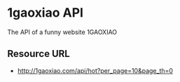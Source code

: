 1gaoxiao API
============

The API of a funny website 1GAOXIAO

Resource URL
------------
- http://1gaoxiao.com/api/hot?per_page=10&page_th=0


